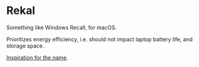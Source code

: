 # Rekal

Something like Windows Recall, for macOS.

Prioritizes energy efficiency, i.e. should not impact laptop battery life, and storage space.

[Inspiration for the name](https://en.wikipedia.org/wiki/We_Can_Remember_It_for_You_Wholesale).